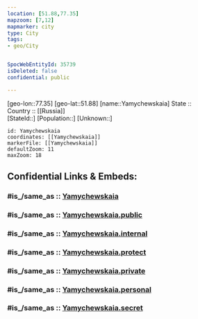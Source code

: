 ```yaml
---
location: [51.88,77.35] 
mapzoom: [7,12] 
mapmarker: city 
type: City
tags:
- geo/City


SpocWebEntityId: 35739
isDeleted: false
confidential: public

---
```

[geo-lon::77.35] 
[geo-lat::51.88] 
[name::Yamychewskaia] 
State ::  
Country :: [[Russia]]  
[StateId::] 
[Population::] 
[Unknown::] 


```leaflet
id: Yamychewskaia
coordinates: [[Yamychewskaia]] 
markerFile: [[Yamychewskaia]] 
defaultZoom: 11 
maxZoom: 18
```


## Confidential Links & Embeds: 

### #is_/same_as :: [Yamychewskaia](/_Standards/Earth/Continent/Asia/Asia~Central/Kazakhstan/Counties/Pavlodar/City/Yamychewskaia.md) 

### #is_/same_as :: [Yamychewskaia.public](/_public/Earth/Continent/Asia/Asia~Central/Kazakhstan/Counties/Pavlodar/City/Yamychewskaia.public.md) 

### #is_/same_as :: [Yamychewskaia.internal](/_internal/Earth/Continent/Asia/Asia~Central/Kazakhstan/Counties/Pavlodar/City/Yamychewskaia.internal.md) 

### #is_/same_as :: [Yamychewskaia.protect](/_protect/Earth/Continent/Asia/Asia~Central/Kazakhstan/Counties/Pavlodar/City/Yamychewskaia.protect.md) 

### #is_/same_as :: [Yamychewskaia.private](/_private/Earth/Continent/Asia/Asia~Central/Kazakhstan/Counties/Pavlodar/City/Yamychewskaia.private.md) 

### #is_/same_as :: [Yamychewskaia.personal](/_personal/Earth/Continent/Asia/Asia~Central/Kazakhstan/Counties/Pavlodar/City/Yamychewskaia.personal.md) 

### #is_/same_as :: [Yamychewskaia.secret](/_secret/Earth/Continent/Asia/Asia~Central/Kazakhstan/Counties/Pavlodar/City/Yamychewskaia.secret.md)

